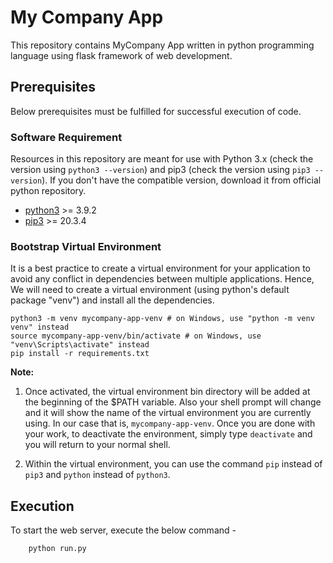# My Company App
This repository contains MyCompany App written in python programming language using flask framework of web development.

## Prerequisites
Below prerequisites must be fulfilled for successful execution of code.

### Software Requirement
Resources in this repository are meant for use with Python 3.x (check the version using `python3 --version`) and pip3 (check the version using `pip3 --version`). If you don't have the compatible version, download it from official python repository.

- [python3](https://www.python.org/downloads/) >= 3.9.2
- [pip3](https://pypi.org/project/pip/) >= 20.3.4

### Bootstrap Virtual Environment
It is a best practice to create a virtual environment for your application to avoid any conflict in dependencies between multiple applications. Hence, We will need to create a virtual environment (using python's default package "venv") and install all the dependencies.
```
python3 -m venv mycompany-app-venv # on Windows, use "python -m venv venv" instead
source mycompany-app-venv/bin/activate # on Windows, use "venv\Scripts\activate" instead
pip install -r requirements.txt
```

**Note:**
1. Once activated, the virtual environment bin directory will be added at the beginning of the $PATH variable. Also your shell prompt will change and it will show the name of the virtual environment you are currently using. In our case that is, `mycompany-app-venv`. Once you are done with your work, to deactivate the environment, simply type `deactivate` and you will return to your normal shell.

2. Within the virtual environment, you can use the command `pip` instead of `pip3` and `python` instead of `python3`.

## Execution
To start the web server, execute the below command -
```
    python run.py
```
